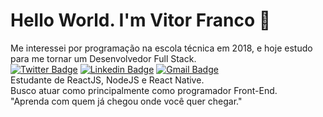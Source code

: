 # Hello World. I'm Vitor Franco :ocean:
Me interessei por programação na escola técnica em 2018, e hoje estudo para me tornar um Desenvolvedor Full Stack.<br/>
[![Twitter Badge](https://img.shields.io/badge/-@humblevitor-1d7cb3?style=flat-square&labelColor=1d7cb3&logo=twitter&logoColor=white&link=https://twitter.com/humblevitor)](https://twitter.com/humblevitor) 
[![Linkedin Badge](https://img.shields.io/badge/-Vitor%20Franco-1d7cb3?style=flat-square&logo=Linkedin&logoColor=white&link=https://www.linkedin.com/in/vitoroliveirafranco/)](https://www.linkedin.com/in/vitoroliveirafranco/) 
[![Gmail Badge](https://img.shields.io/badge/-vitoroliveirafranco@gmail.com-1d7cb3?style=flat-square&logo=Gmail&logoColor=white&link=mailto:vitoroliveirafranco@gmail.com)](mailto:vitoroliveirafranco@gmail.com)
 <br/>Estudante de ReactJS, NodeJS e React Native.
 <br/>Busco atuar como principalmente como programador Front-End.
 <br/>"Aprenda com quem já chegou onde você quer chegar."
